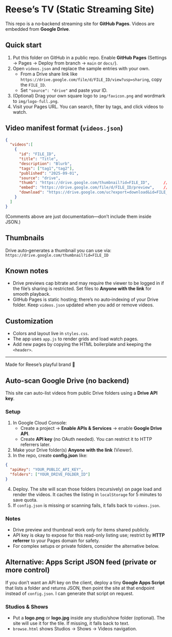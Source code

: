 # Reese’s TV (Static Streaming Site)

This repo is a no‑backend streaming site for **GitHub Pages**. Videos are embedded from **Google Drive**.

## Quick start
1. Put this folder on GitHub in a public repo. Enable **GitHub Pages** (Settings → Pages → Deploy from branch → `main` or `docs/`).
2. Open `videos.json` and replace the sample entries with your own.
   - From a Drive share link like `https://drive.google.com/file/d/FILE_ID/view?usp=sharing`, copy the `FILE_ID`.
   - Set `"source": "drive"` and paste your ID.
3. (Optional) Drag your own square logo to `img/favicon.png` and wordmark to `img/logo-full.png`.
4. Visit your Pages URL. You can search, filter by tags, and click videos to watch.

## Video manifest format (`videos.json`)
```json
{
  "videos":[
    {
      "id": "FILE_ID",
      "title": "Title",
      "description": "Blurb",
      "tags": ["tag1","tag2"],
      "published": "2025-09-01",
      "source": "drive",
      "thumb": "https://drive.google.com/thumbnail?id=FILE_ID",      // optional
      "embed": "https://drive.google.com/file/d/FILE_ID/preview",    // optional
      "download": "https://drive.google.com/uc?export=download&id=FILE_ID" // optional
    }
  ]
}
```
(Comments above are just documentation—don’t include them inside JSON.)

## Thumbnails
Drive auto‑generates a thumbnail you can use via:  
`https://drive.google.com/thumbnail?id=FILE_ID`

## Known notes
- Drive previews cap bitrate and may require the viewer to be logged in if the file’s sharing is restricted. Set files to **Anyone with the link** for smooth playback.
- GitHub Pages is static hosting; there’s no auto‑indexing of your Drive folder. Keep `videos.json` updated when you add or remove videos.

## Customization
- Colors and layout live in `styles.css`.
- The app uses `app.js` to render grids and load watch pages.
- Add new pages by copying the HTML boilerplate and keeping the `<header>`.

---

Made for Reese’s playful brand 💙


## Auto-scan Google Drive (no backend)
This site can auto-list videos from public Drive folders using a **Drive API key**.

### Setup
1. In Google Cloud Console:
   - Create a project → **Enable APIs & Services** → enable **Google Drive API**.
   - Create **API key** (no OAuth needed). You can restrict it to HTTP referrers later.
2. Make your Drive folder(s) **Anyone with the link** (Viewer).
3. In the repo, create **config.json** like:
```json
{
  "apiKey": "YOUR_PUBLIC_API_KEY",
  "folders": ["YOUR_DRIVE_FOLDER_ID"]
}
```
4. Deploy. The site will scan those folders (recursively) on page load and render the videos. It caches the listing in `localStorage` for 5 minutes to save quota.
5. If `config.json` is missing or scanning fails, it falls back to `videos.json`.

### Notes
- Drive preview and thumbnail work only for items shared publicly.
- API key is okay to expose for this read-only listing use; restrict by **HTTP referrer** to your Pages domain for safety.
- For complex setups or private folders, consider the alternative below.

## Alternative: Apps Script JSON feed (private or more control)
If you don’t want an API key on the client, deploy a tiny **Google Apps Script** that lists a folder and returns JSON, then point the site at that endpoint instead of `config.json`. I can generate that script on request.


### Studios & Shows
- Put a **logo.png** or **logo.jpg** inside any studio/show folder (optional). The site will use it for the tile. If missing, it falls back to text.
- `browse.html` shows Studios → Shows → Videos navigation.
